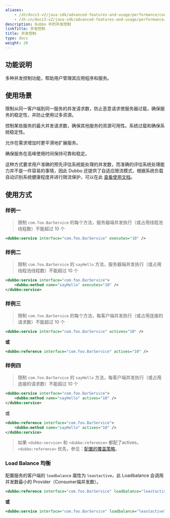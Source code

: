 ```yaml
---
aliases:
    - /zh/docs3-v2/java-sdk/advanced-features-and-usage/performance/concurrency-control/
    - /zh-cn/docs3-v2/java-sdk/advanced-features-and-usage/performance/concurrency-control/
description: Dubbo 中的并发控制
linkTitle: 并发控制
title: 并发控制
type: docs
weight: 28
---
```



## 功能说明
多种并发控制功能，帮助用户管理其应用程序和服务。

## 使用场景
限制从同一客户端到同一服务的并发请求数，防止恶意请求使服务器过载，确保服务的稳定性，并防止使用过多资源。

控制某些服务的最大并发请求数，确保其他服务的资源可用性。系统过载和确保系统稳定性。

允许在需求增加时更平滑地扩展服务。

确保服务在高峰使用时间保持可靠和稳定。

这种方式要求用户准确的预先评估系统能处理的并发数，而准确的评估系统处理能力并不是一件容易的事情，因此 Dubbo 还提供了自适应限流模式，根据系统负载自动识别系统健康程度并进行限流保护，可以在此 [查看使用文档](./adaptive-concurrency-control)。

## 使用方式
### 样例一

> 限制 `com.foo.BarService` 的每个方法，服务器端并发执行（或占用线程池线程数）不能超过 10 个

```xml
<dubbo:service interface="com.foo.BarService" executes="10" />
```

### 样例二

> 限制 `com.foo.BarService` 的 `sayHello` 方法，服务器端并发执行（或占用线程池线程数）不能超过 10 个

```xml
<dubbo:service interface="com.foo.BarService">
    <dubbo:method name="sayHello" executes="10" />
</dubbo:service>
```
### 样例三

> 限制 `com.foo.BarService` 的每个方法，每客户端并发执行（或占用连接的请求数）不能超过 10 个

```xml
<dubbo:service interface="com.foo.BarService" actives="10" />
```

**或**

```xml
<dubbo:reference interface="com.foo.BarService" actives="10" />
```

### 样例四

> 限制 `com.foo.BarService` 的 `sayHello` 方法，每客户端并发执行（或占用连接的请求数）不能超过 10 个

```xml
<dubbo:service interface="com.foo.BarService">
    <dubbo:method name="sayHello" actives="10" />
</dubbo:service>
```

或

```xml
<dubbo:reference interface="com.foo.BarService">
    <dubbo:method name="sayHello" actives="10" />
</dubbo:service>
```

> 如果 `<dubbo:service>` 和 `<dubbo:reference>` 都配了actives，`<dubbo:reference>` 优先，参见：[配置的覆盖策略](../../../reference-manual/config/principle/)。

### Load Balance 均衡

配置服务的客户端的 `loadbalance` 属性为 `leastactive`，此 Loadbalance 会调用并发数最小的 Provider（Consumer端并发数）。

```xml
<dubbo:reference interface="com.foo.BarService" loadbalance="leastactive" />
```

**或**

```xml
<dubbo:service interface="com.foo.BarService" loadbalance="leastactive" />
```